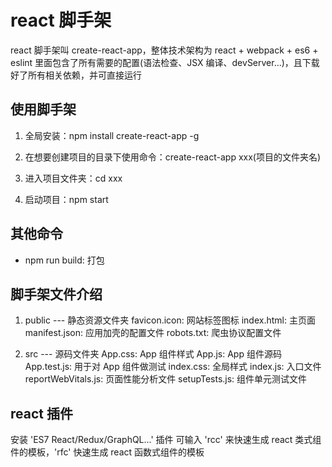 # react 脚手架

react 脚手架叫 create-react-app，整体技术架构为 react + webpack + es6 + eslint
里面包含了所有需要的配置(语法检查、JSX 编译、devServer...)，且下载好了所有相关依赖，并可直接运行

## 使用脚手架

1. 全局安装：npm install create-react-app -g

2. 在想要创建项目的目录下使用命令：create-react-app xxx(项目的文件夹名)

3. 进入项目文件夹：cd xxx

4. 启动项目：npm start

## 其他命令

- npm run build: 打包

## 脚手架文件介绍

1. public --- 静态资源文件夹
favicon.icon: 网站标签图标
index.html: 主页面
manifest.json: 应用加壳的配置文件
robots.txt: 爬虫协议配置文件

2. src --- 源码文件夹
App.css: App 组件样式
App.js: App 组件源码
App.test.js: 用于对 App 组件做测试
index.css: 全局样式
index.js: 入口文件
reportWebVitals.js: 页面性能分析文件
setupTests.js: 组件单元测试文件

## react 插件

安装 'ES7 React/Redux/GraphQL...' 插件
可输入 'rcc' 来快速生成 react 类式组件的模板，'rfc' 快速生成 react 函数式组件的模板
